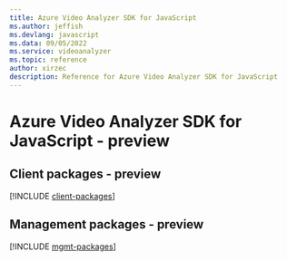 ```yaml
---
title: Azure Video Analyzer SDK for JavaScript
ms.author: jeffish
ms.devlang: javascript
ms.data: 09/05/2022
ms.service: videoanalyzer
ms.topic: reference
author: xirzec
description: Reference for Azure Video Analyzer SDK for JavaScript
---
```

# Azure Video Analyzer SDK for JavaScript - preview

## Client packages - preview
[!INCLUDE [client-packages](video-analyzer-client-index.md)]
## Management packages - preview
[!INCLUDE [mgmt-packages](video-analyzer-mgmt-index.md)]